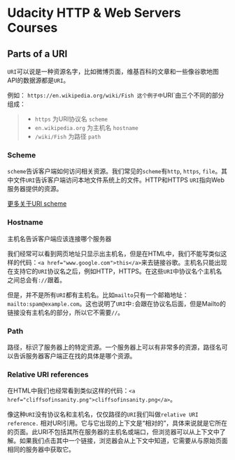 # Udacity HTTP & Web Servers Courses

## Parts of a URI
`URI`可以说是一种资源名字，比如微博页面，维基百科的文章和一些像谷歌地图API的数据源都是`URI`。

例如： `https://en.wikipedia.org/wiki/Fish
这个例子中`URI`由三个不同的部分组成：

>* `https` 为URI协议名 `scheme`
>* `en.wikipedia.org` 为主机名 `hostname`
>* `/wiki/Fish` 为路径 `path`

### Scheme
`scheme`告诉客户端如何访问相关资源。我们常见的`scheme`有`http`, `https`, `file`。其中文件`URI`告诉客户端访问本地文件系统上的文件。HTTP和HTTPS `URI`指向Web服务器提供的资源。

[更多关于URI scheme]('http://www.iana.org/assignments/uri-schemes/uri-schemes.xhtml')

### Hostname
主机名告诉客户端应该连接哪个服务器

我们经常可以看到网页地址只显示出主机名，但是在HTML中，我们不能写类似这样的代码：`<a href="www.google.com">this</a>`来去链接谷歌。主机名只能出现在支持它的`URI`协议名之后，例如HTTP，HTTPS。在这些`URI`中协议名个主机名之间总会有`://`跟着。

但是，并不是所有`URI`都有主机名。比如`mailto`只有一个邮箱地址：`mailto:spam@example.com`。这也说明了`URI`中`:`会跟在协议名后面，但是Mailto的链接没有主机名的部分，所以它不需要`//`。

### Path
路径，标识了服务器上的特定资源。一个服务器上可以有非常多的资源，路径名可以告诉服务器客户端正在找的具体是哪个资源。

### Relative URI references
在HTML中我们也经常看到类似这样的代码：`<a href="cliffsofinsanity.png">cliffsofinsanity.png</a>`。

像这种`URI`没有协议名和主机名，仅仅路径的`URI`我们叫做`relative URI reference.` 相对URI引用。它与它出现的上下文是“相对的”，具体来说就是它所在的页面。此URI不包括其所在服务器的主机名或端口，但浏览器可以从上下文中了解。如果我们点击其中一个链接，浏览器会从上下文中知道，它需要从与原始页面相同的服务器中获取它。